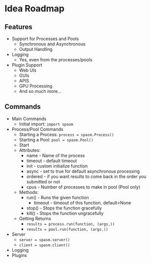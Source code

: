 # Idea Roadmap



## Features

* Support for Processes and Pools
  * Synchronous and Asynchronous
  * Output Handling
* Logging
  * Yes, even from the processes/pools
* Plugin Support
  * Web UIs
  * GUIs
  * APIS
  * GPU Processing
  * And so much more...



## Commands

* Main Commands
  * Initial import: `import spasm`
* Process/Pool Commands
  * Starting a Process: `process = spasm.Process()`
  * Starting a Pool: `pool = spasm.Pool()`
  * Start
  * Attributes:
    * name - Name of the process
    * timeout - default timeout
    * init - custom initialize function
    * async - set to true for default asynchronous processing
    * ordered - if you want results to come back in the order you submitted or not
    * cpus - Number of processes to make in pool (Pool only)
  * Methods:
    * run() - Runs the given function
      * timeout - timeout of this function, default=None
    * stop() - Stops the function gracefully
    * kill() - Stops the function ungracefully
  * Getting Returns
    * `results = process.run(function, (args,))`
    * `results = pool.run(function, (args,))`
* Server
    * `server = spasm.server()`
    * `client = spasm.client()`
* Logging
* Plugins

